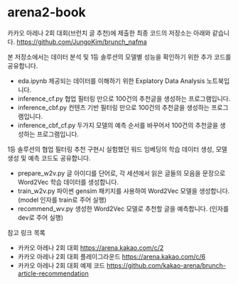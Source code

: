 # arena2-book
카카오 아레나 2회 대회(브런치 글 추천)에 제출한 최종 코드의 저장소는 아래와 같습니다.
https://github.com/JungoKim/brunch_nafma

본 저장소에서는 데이터 분석 및 1등 솔루션의 모델별 성능을 확인하기 위한 추가 코드를 공유합니다.

* eda.ipynb 제공되는 데이터를 이해하기 위한 Explatory Data Analysis 노트북입니다.
* inference_cf.py 협업 필터링 만으로 100건의 추천글을 생성하는 프로그램입니다.
* inference_cbf.py 컨텐츠 기반 필터링 만으로 100건의 추천글을 생성하는 프로그램입니다.
* inference_cbf_cf.py 두가지 모델의 예측 순서를 바꾸어서 100건의 추천글을 생성하는 프로그램입니다.

1등 솔루션의 협업 필터링 추천 구현시 실험했던 워드 임베딩의 학습 데이터 생성, 모델 생성 및 예측 코드도 공유합니다.
* prepare_w2v.py 글 아이디를 단어로, 각 세션에서 읽은 글들의 모음을 문장으로 Word2Vec 학습 데이터를 생성합니다.
* train_w2v.py 파이썬 gensim 패키지를 사용하여 Word2Vec 모델을 생성합니다. (model 인자를 train로 주어 실행) 
* recommend_wv.py 생성한 Word2Vec 모델로 추천할 글을 예측합니다. (인자를 dev로 주어 실행)

참고 링크 목록
* 카카오 아레나 2회 대회 https://arena.kakao.com/c/2
* 카카오 아레나 2회 대회 플레이그라운드 https://arena.kakao.com/c/6
* 카카오 아레나 2회 대회 예제 코드 https://github.com/kakao-arena/brunch-article-recommendation
